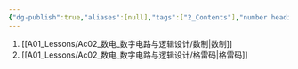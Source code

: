 ```yaml
---
{"dg-publish":true,"aliases":[null],"tags":["2_Contents"],"number headings":"auto, first-level 1, max 6, A.1.","Created-Date":"2023-10-04 09:08:33","Modified-Date":"2024-04-18 11:53:20","permalink":"/A01_Lessons/Ac02_数电_数字电路与逻辑设计/第1章. 数制与编码/","dgPassFrontmatter":true}
---
```






1. [[A01_Lessons/Ac02_数电_数字电路与逻辑设计/数制\|数制]]
2. [[A01_Lessons/Ac02_数电_数字电路与逻辑设计/格雷码\|格雷码]]